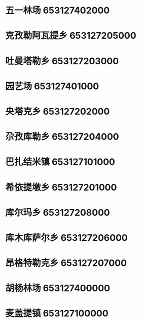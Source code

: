 # 五一林场 653127402000
# 克孜勒阿瓦提乡 653127205000
# 吐曼塔勒乡 653127203000
# 园艺场 653127401000
# 央塔克乡 653127202000
# 尕孜库勒乡 653127204000
# 巴扎结米镇 653127101000
# 希依提墩乡 653127201000
# 库尔玛乡 653127208000
# 库木库萨尔乡 653127206000
# 昂格特勒克乡 653127207000
# 胡杨林场 653127400000
# 麦盖提镇 653127100000
